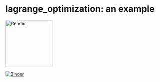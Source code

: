 # lagrange_optimization: an example

[<img src="https://raw.githubusercontent.com/jupyter/design/master/logos/Badges/nbviewer_badge.png" alt="Render" width="150"/>](https://nbviewer.jupyter.org/github/vicente-gonzalez-ruiz/lagrange_optimization/tree/master/)

[![Binder](https://mybinder.org/badge_logo.svg)](https://mybinder.org/v2/gh/vicente-gonzalez-ruiz/lagrange_optimization/master)
